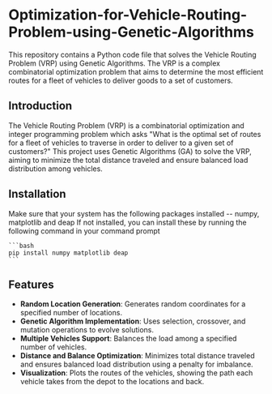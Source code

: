 # Optimization-for-Vehicle-Routing-Problem-using-Genetic-Algorithms
This repository contains a Python code file that solves the Vehicle Routing Problem (VRP) using Genetic Algorithms. The VRP is a complex combinatorial optimization problem that aims to determine the most efficient routes for a fleet of vehicles to deliver goods to a set of customers.

## Introduction

The Vehicle Routing Problem (VRP) is a combinatorial optimization and integer programming problem which asks "What is the optimal set of routes for a fleet of vehicles to traverse in order to deliver to a given set of customers?" This project uses Genetic Algorithms (GA) to solve the VRP, aiming to minimize the total distance traveled and ensure balanced load distribution among vehicles.

## Installation

Make sure that your system has the following packages installed -- numpy, matplotlib and deap
If not installed, you can install these by running the following command in your command prompt

    ```bash
    pip install numpy matplotlib deap
    ```
## Features

- **Random Location Generation**: Generates random coordinates for a specified number of locations.
- **Genetic Algorithm Implementation**: Uses selection, crossover, and mutation operations to evolve solutions.
- **Multiple Vehicles Support**: Balances the load among a specified number of vehicles.
- **Distance and Balance Optimization**: Minimizes total distance traveled and ensures balanced load distribution using a penalty for imbalance.
- **Visualization**: Plots the routes of the vehicles, showing the path each vehicle takes from the depot to the locations and back.

